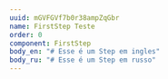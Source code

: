 ```yaml
---
uuid: mGVFGVf7b0r38ampZqGbr
name: FirstStep Teste
order: 0
component: FirstStep
body_en: "# Esse é um Step em ingles"
body_ru: "# Esse é um Step em russo"
---
```

